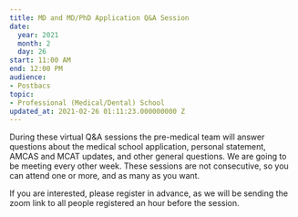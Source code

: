 ```yaml
---
title: MD and MD/PhD Application Q&A Session
date:
  year: 2021
  month: 2
  day: 26
start: 11:00 AM
end: 12:00 PM
audience:
- Postbacs
topic:
- Professional (Medical/Dental) School
updated_at: 2021-02-26 01:11:23.000000000 Z
---
```

<span>During these virtual Q&amp;A sessions the pre-medical team will
answer questions about the medical school application, personal
statement, AMCAS and MCAT updates, and other general questions. We are
going to be meeting every other week. These sessions are not
consecutive, so you can attend one or more, and as many as you
want. </span>


<span>If you are interested, please register in advance, as we will be
sending the zoom link to all people registered an hour before the
session. </span>


 
